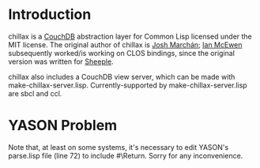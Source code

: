 Introduction
============

chillax is a [CouchDB](http://couchdb.apache.org) abstraction layer for Common Lisp licensed under the MIT license. The original author of chillax is [Josh Marchán](http://github.com/sykopomp); [Ian McEwen](http://github.com/ianmcorvidae) subsequently worked/is working on CLOS bindings, since the original version was written for [Sheeple](http://github.com/sykopomp/sheeple).

chillax also includes a CouchDB view server, which can be made with make-chillax-server.lisp. Currently-supported by make-chillax-server.lisp are sbcl and ccl.

YASON Problem
=============

Note that, at least on some systems, it's necessary to edit YASON's parse.lisp file (line 72) to include #\Return. Sorry for any inconvenience.
